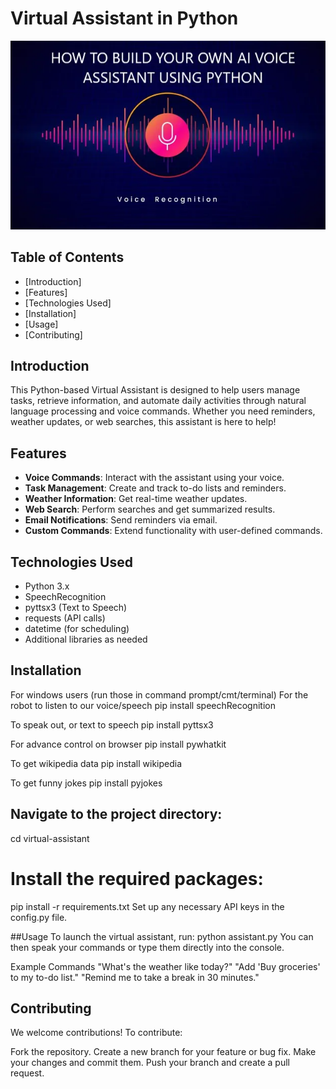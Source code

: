 
# Virtual Assistant in Python

![Virtual Assistant](va.webp)

## Table of Contents

- [Introduction]
- [Features]
- [Technologies Used]
- [Installation]
- [Usage]
- [Contributing]


## Introduction

This Python-based Virtual Assistant is designed to help users manage tasks, retrieve information, and automate daily activities through natural language processing and voice commands. Whether you need reminders, weather updates, or web searches, this assistant is here to help!

## Features

- **Voice Commands**: Interact with the assistant using your voice.
- **Task Management**: Create and track to-do lists and reminders.
- **Weather Information**: Get real-time weather updates.
- **Web Search**: Perform searches and get summarized results.
- **Email Notifications**: Send reminders via email.
- **Custom Commands**: Extend functionality with user-defined commands.

## Technologies Used

- Python 3.x
- SpeechRecognition
- pyttsx3 (Text to Speech)
- requests (API calls)
- datetime (for scheduling)
- Additional libraries as needed

## Installation

For windows users
(run those in command prompt/cmt/terminal) For the robot to listen to our voice/speech pip install speechRecognition

To speak out, or text to speech pip install pyttsx3

For advance control on browser pip install pywhatkit

To get wikipedia data pip install wikipedia

To get funny jokes pip install pyjokes





## Navigate to the project directory:
cd virtual-assistant

# Install the required packages:
pip install -r requirements.txt
Set up any necessary API keys in the config.py file.

##Usage
To launch the virtual assistant, run:
python assistant.py
You can then speak your commands or type them directly into the console.

 Example Commands
"What's the weather like today?"
"Add 'Buy groceries' to my to-do list."
"Remind me to take a break in 30 minutes."

## Contributing
We welcome contributions! To contribute:

Fork the repository.
Create a new branch for your feature or bug fix.
Make your changes and commit them.
Push your branch and create a pull request.
